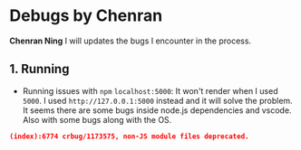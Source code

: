 # Debugs by Chenran
**Chenran Ning**
I will updates the bugs I encounter in the process.

## 1. Running

- Running issues with `npm` `localhost:5000`: It won't render when I used `5000`. I used `http://127.0.0.1:5000` instead and it will solve the problem. It seems there are some bugs inside node.js dependencies and vscode. Also with some bugs along with the OS.
```json
(index):6774 crbug/1173575, non-JS module files deprecated.
``` 